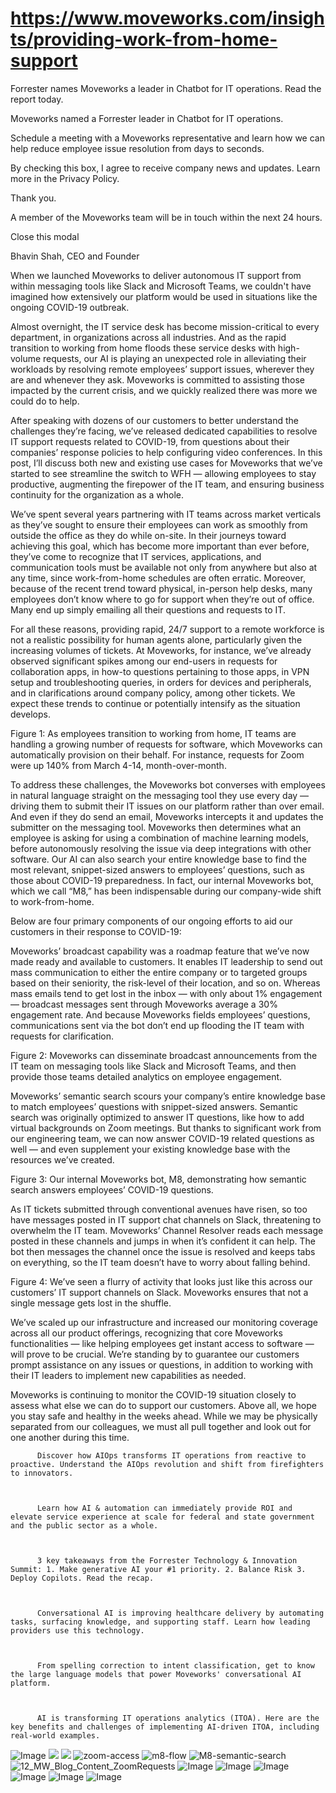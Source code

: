 # https://www.moveworks.com/insights/providing-work-from-home-support

Forrester names Moveworks a leader in Chatbot for IT operations. Read the report today.

Moveworks named a Forrester leader in Chatbot for IT operations. 

Schedule a meeting with a Moveworks representative and learn how we can help reduce employee issue resolution from days to seconds.

By checking this box, I agree to receive company news and updates. Learn more in the Privacy Policy.

Thank you.

A member of the Moveworks team will be in touch within the next 24 hours.



  Close this modal
  



Bhavin Shah, CEO and Founder


When we launched Moveworks to deliver autonomous IT support from within messaging tools like Slack and Microsoft Teams, we couldn't have imagined how extensively our platform would be used in situations like the ongoing COVID-19 outbreak.

Almost overnight, the IT service desk has become mission-critical to every department, in organizations across all industries. And as the rapid transition to working from home floods these service desks with high-volume requests, our AI is playing an unexpected role in alleviating their workloads by resolving remote employees’ support issues, wherever they are and whenever they ask. Moveworks is committed to assisting those impacted by the current crisis, and we quickly realized there was more we could do to help. 

After speaking with dozens of our customers to better understand the challenges they’re facing, we’ve released dedicated capabilities to resolve IT support requests related to COVID-19, from questions about their companies’ response policies to help configuring video conferences. In this post, I’ll discuss both new and existing use cases for Moveworks that we’ve started to see streamline the switch to WFH — allowing employees to stay productive, augmenting the firepower of the IT team, and ensuring business continuity for the organization as a whole.

We’ve spent several years partnering with IT teams across market verticals as they’ve sought to ensure their employees can work as smoothly from outside the office as they do while on-site. In their journeys toward achieving this goal, which has become more important than ever before, they’ve come to recognize that IT services, applications, and communication tools must be available not only from anywhere but also at any time, since work-from-home schedules are often erratic. Moreover, because of the recent trend toward physical, in-person help desks, many employees don’t know where to go for support when they’re out of office. Many end up simply emailing all their questions and requests to IT.

For all these reasons, providing rapid, 24/7 support to a remote workforce is not a realistic possibility for human agents alone, particularly given the increasing volumes of tickets. At Moveworks, for instance, we’ve already observed significant spikes among our end-users in requests for collaboration apps, in how-to questions pertaining to those apps, in VPN setup and troubleshooting queries, in orders for devices and peripherals, and in clarifications around company policy, among other tickets. We expect these trends to continue or potentially intensify as the situation develops.

Figure 1: As employees transition to working from home, IT teams are handling a growing number of requests for software, which Moveworks can automatically provision on their behalf. For instance, requests for Zoom were up 140% from March 4-14, month-over-month.

To address these challenges, the Moveworks bot converses with employees in natural language straight on the messaging tool they use every day — driving them to submit their IT issues on our platform rather than over email. And even if they do send an email, Moveworks intercepts it and updates the submitter on the messaging tool. Moveworks then determines what an employee is asking for using a combination of machine learning models, before autonomously resolving the issue via deep integrations with other software. Our AI can also search your entire knowledge base to find the most relevant, snippet-sized answers to employees’ questions, such as those about COVID-19 preparedness. In fact, our internal Moveworks bot, which we call “M8,” has been indispensable during our company-wide shift to work-from-home. 

Below are four primary components of our ongoing efforts to aid our customers in their response to COVID-19:

Moveworks’ broadcast capability was a roadmap feature that we’ve now made ready and available to customers. It enables IT leadership to send out mass communication to either the entire company or to targeted groups based on their seniority, the risk-level of their location, and so on. Whereas mass emails tend to get lost in the inbox — with only about 1% engagement — broadcast messages sent through Moveworks average a 30% engagement rate. And because Moveworks fields employees’ questions, communications sent via the bot don’t end up flooding the IT team with requests for clarification.

Figure 2: Moveworks can disseminate broadcast announcements from the IT team on messaging tools like Slack and Microsoft Teams, and then provide those teams detailed analytics on employee engagement.

Moveworks’ semantic search scours your company’s entire knowledge base to match employees’ questions with snippet-sized answers. Semantic search was originally optimized to answer IT questions, like how to add virtual backgrounds on Zoom meetings. But thanks to significant work from our engineering team, we can now answer COVID-19 related questions as well — and even supplement your existing knowledge base with the resources we’ve created.

Figure 3: Our internal Moveworks bot, M8, demonstrating how semantic search answers employees’ COVID-19 questions.

As IT tickets submitted through conventional avenues have risen, so too have messages posted in IT support chat channels on Slack, threatening to overwhelm the IT team. Moveworks’ Channel Resolver reads each message posted in these channels and jumps in when it’s confident it can help. The bot then messages the channel once the issue is resolved and keeps tabs on everything, so the IT team doesn’t have to worry about falling behind.

Figure 4: We’ve seen a flurry of activity that looks just like this across our customers’ IT support channels on Slack. Moveworks ensures that not a single message gets lost in the shuffle.

We’ve scaled up our infrastructure and increased our monitoring coverage across all our product offerings, recognizing that core Moveworks functionalities — like helping employees get instant access to software — will prove to be crucial. We’re standing by to guarantee our customers prompt assistance on any issues or questions, in addition to working with their IT leaders to implement new capabilities as needed.

Moveworks is continuing to monitor the COVID-19 situation closely to assess what else we can do to support our customers. Above all, we hope you stay safe and healthy in the weeks ahead. While we may be physically separated from our colleagues, we must all pull together and look out for one another during this time.


          Discover how AIOps transforms IT operations from reactive to proactive. Understand the AIOps revolution and shift from firefighters to innovators.
        


          Learn how AI & automation can immediately provide ROI and elevate service experience at scale for federal and state government and the public sector as a whole.
        


          3 key takeaways from the Forrester Technology & Innovation Summit: 1. Make generative AI your #1 priority. 2. Balance Risk 3. Deploy Copilots. Read the recap.
        


          Conversational AI is improving healthcare delivery by automating tasks, surfacing knowledge, and supporting staff. Learn how leading providers use this technology.
        


          From spelling correction to intent classification, get to know the large language models that power Moveworks' conversational AI platform.
        


          AI is transforming IT operations analytics (ITOA). Here are the key benefits and challenges of implementing AI-driven ITOA, including real-world examples.
        



![Image](https://www.moveworks.com/hubfs/img/site/qr-demo.png)
![](https://www.moveworks.com/hubfs/12_MW_Blog_Feature_COVID-19_v02.jpg)
![](https://www.moveworks.com/hubfs/12_MW_Blog_Feature_COVID-19_v02.jpg)
![zoom-access](https://www.moveworks.com/hs-fs/hubfs/img/blog/zoom-access.png?width=600&name=zoom-access.png)
![m8-flow](https://www.moveworks.com/hs-fs/hubfs/img/blog/m8-flow.png?width=600&name=m8-flow.png)
![M8-semantic-search](https://www.moveworks.com/hs-fs/hubfs/img/blog/M8-semantic-search.png?width=600&name=M8-semantic-search.png)
![12_MW_Blog_Content_ZoomRequests](https://www.moveworks.com/hs-fs/hubfs/img/blog/12_MW_Blog_Content_ZoomRequests.png?width=600&name=12_MW_Blog_Content_ZoomRequests.png)
![Image](https://www.moveworks.com/hs-fs/hubfs/AIOps-featured-image.png?length=50&name=AIOps-featured-image.png)
![Image](https://www.moveworks.com/hs-fs/hubfs/Public-Sector-Convo-AI.png?length=50&name=Public-Sector-Convo-AI.png)
![Image](https://www.moveworks.com/hs-fs/hubfs/Forrester%20T%26I%20%281%29.png?length=50&name=Forrester%20T&I%20%281%29.png)
![Image](https://www.moveworks.com/hs-fs/hubfs/healthcare-test.png?length=50&name=healthcare-test.png)
![Image](https://www.moveworks.com/hs-fs/hubfs/Moveworks_LLM_Feature.png?length=50&name=Moveworks_LLM_Feature.png)
![Image](https://www.moveworks.com/hs-fs/hubfs/ITOA_feature.png?length=50&name=ITOA_feature.png)
